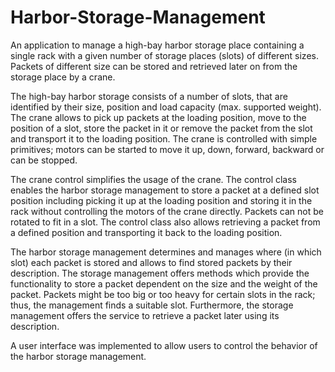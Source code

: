 # Harbor-Storage-Management

An application to manage a high-bay harbor storage place containing a single rack with a given number of storage places (slots) of different sizes. 
Packets of different size can be stored and retrieved later on from the storage place by a crane.

The high-bay harbor storage consists of a number of slots, that are identified by their size, position and load capacity (max. supported weight). 
The crane allows to pick up packets at the loading position, move to the position of a slot, store the packet in it or remove the packet from the slot and transport it to the loading position. 
The crane is controlled with simple primitives; motors can be started to move it up, down, forward, backward or can be stopped.

The crane control simplifies the usage of the crane. The control class enables the harbor storage management to store a packet at a defined slot position including picking it up at the loading position and storing it in the rack without controlling the motors of the crane directly. 
Packets can not be rotated to fit in a slot. The control class also allows retrieving a packet from a defined position and transporting it back to the loading position.

The harbor storage management determines and manages where (in which slot) each packet is stored and allows to find stored packets by their description. The storage management offers methods which provide the functionality to store a packet dependent on the size and the weight of the packet.
Packets might be too big or too heavy for certain slots in the rack; thus, the management finds a suitable slot. 
Furthermore, the storage management offers the service to retrieve a packet later using its description.

A user interface was implemented to allow users to control the behavior of the harbor storage management.
